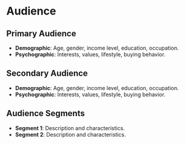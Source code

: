 # Audience

## Primary Audience
- **Demographic**: Age, gender, income level, education, occupation.
- **Psychographic**: Interests, values, lifestyle, buying behavior.

## Secondary Audience
- **Demographic**: Age, gender, income level, education, occupation.
- **Psychographic**: Interests, values, lifestyle, buying behavior.

## Audience Segments
- **Segment 1**: Description and characteristics.
- **Segment 2**: Description and characteristics.